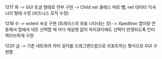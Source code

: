 1217 화
-> GUI 토글 형태로 전부 구현 
-> Child net 클래스 따로 뺌, net 데이터 딕셔너리 형태 수정 (비즈니스 로직 수정)  

1218 수
-> extent 속성 구현 (트레이스의 좌표 나타내는 것)
-> Xpedition 앱이랑 연동해서 앱에서 네트 선택할 때 마다 재실행 없이 파이큐티에도 선택이 반영되도록 인터렉티브하게 구현


1220 금
-> 기준 네트와의 차이 길이를 드래그앤드랍으로 리포트하는 형식으로 GUI 구현함 